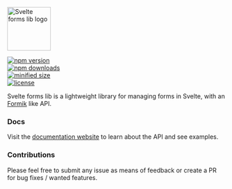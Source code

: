 
<p>
  <img src="https://svelte-forms-lib-sapper-docs.now.sh/logo.png" width="100px" height="100px" title="Svelte forms lib logo" alt="Svelte forms lib logo" />
</p>

<a href="https://www.npmjs.com/package/svelte-forms-lib">
  <img src="https://img.shields.io/npm/v/svelte-forms-lib.svg" alt="npm version">
</a>
<br/>
<a href="https://www.npmjs.com/package/svelte-forms-lib">
  <img src="https://img.shields.io/npm/dm/svelte-forms-lib.svg" alt="npm downloads">
</a>
<br/>
<a href="https://bundlephobia.com/result?p=svelte-forms-lib">
  <img src="https://img.shields.io/bundlephobia/min/svelte-forms-lib.svg" alt="minified size">
</a>
<br/>
<a href="https://opensource.org/licenses/MIT">
  <img src="https://img.shields.io/npm/l/svelte-forms-lib.svg" alt="license">
</a>

Svelte forms lib is a lightweight library for managing forms in Svelte, with an <a href="https://github.com/jaredpalmer/formik" target="_blank">Formik</a> like API.

### Docs

Visit the <a href="https://svelte-forms-lib-sapper-docs.now.sh" target="_blank">documentation website</a> to learn about the API and see examples.

### Contributions

Please feel free to submit any issue as means of feedback or create a PR for bug fixes / wanted features.
